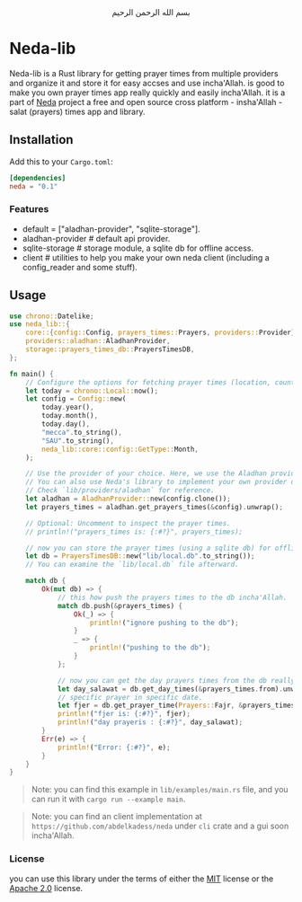 <div align="center"> بسم الله الرحمن الرحيم </div> 

# Neda-lib

Neda-lib is a Rust library for getting prayer times from multiple providers and organize it and store it for easy accses and use incha'Allah.
is good to make you own prayer times app really quickly and easily incha'Allah.
it is a part of [Neda](https://github.com/abdelkadess/neda) project a free and open source cross platform - insha'Allah - salat (prayers) times app and library.

## Installation

Add this to your `Cargo.toml`:

```toml
[dependencies]
neda = "0.1"
```

### Features

- default = ["aladhan-provider", "sqlite-storage"].
- aladhan-provider # default api provider.
- sqlite-storage # storage module, a sqlite db for offline access.
- client # utilities to help you make your own neda client (including a config_reader and some stuff).


## Usage

```rust
use chrono::Datelike;
use neda_lib::{
    core::{config::Config, prayers_times::Prayers, providers::Provider},
    providers::aladhan::AladhanProvider,
    storage::prayers_times_db::PrayersTimesDB,
};

fn main() {
    // Configure the options for fetching prayer times (location, country, and retrieval type: today, date, month, or year)
    let today = chrono::Local::now();
    let config = Config::new(
        today.year(),
        today.month(),
        today.day(),
        "mecca".to_string(),
        "SAU".to_string(),
        neda_lib::core::config::GetType::Month,
    );

    // Use the provider of your choice. Here, we use the Aladhan provider (the default implementation provided by Neda's original developer).
    // You can also use Neda's library to implement your own provider or use community-provided implementations (if exits).
    // Check `lib/providers/aladhan` for reference.
    let aladhan = AladhanProvider::new(config.clone());
    let prayers_times = aladhan.get_prayers_times(&config).unwrap();

    // Optional: Uncomment to inspect the prayer times.
    // println!("prayers_times is: {:#?}", prayers_times);

    // now you can store the prayer times (using a sqlite db) for offline access using the storage module.
    let db = PrayersTimesDB::new("lib/local.db".to_string());
    // You can examine the `lib/local.db` file afterward.

    match db {
        Ok(mut db) => {
            // this how push the prayers times to the db incha'Allah.
            match db.push(&prayers_times) {
                Ok(_) => {
                    println!("ignore pushing to the db");
                }
                _ => {
                    println!("pushing to the db");
                }
            };

            // now you can get the day prayers times from the db really easy incha'Allah using the get methods.
            let day_salawat = db.get_day_times(&prayers_times.from).unwrap();
            // specific prayer in specific date.
            let fjer = db.get_prayer_time(Prayers::Fajr, &prayers_times.from);
            println!("fjer is: {:#?}", fjer);
            println!("day prayeris : {:#?}", day_salawat);
        }
        Err(e) => {
            println!("Error: {:#?}", e);
        }
    }
}
```

> Note: you can find this example in `lib/examples/main.rs` file, and you can run it with `cargo run --example main`.

> Note: you can find an client implementation at `https://github.com/abdelkadess/neda` under `cli` crate and a gui soon incha'Allah.

### License
you can use this library under the terms of either the [MIT](https://choosealicense.com/licenses/mit/) license or the [Apache 2.0](https://choosealicense.com/licenses/apache-2.0/) license.
